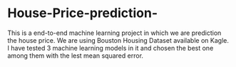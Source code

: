 # House-Price-prediction-
This is a end-to-end machine learning project in which we are prediction the house price. We are using Bouston Housing Dataset available on Kagle. I have tested 3 machine learning models in it and chosen the best one among them with the lest mean squared error.
